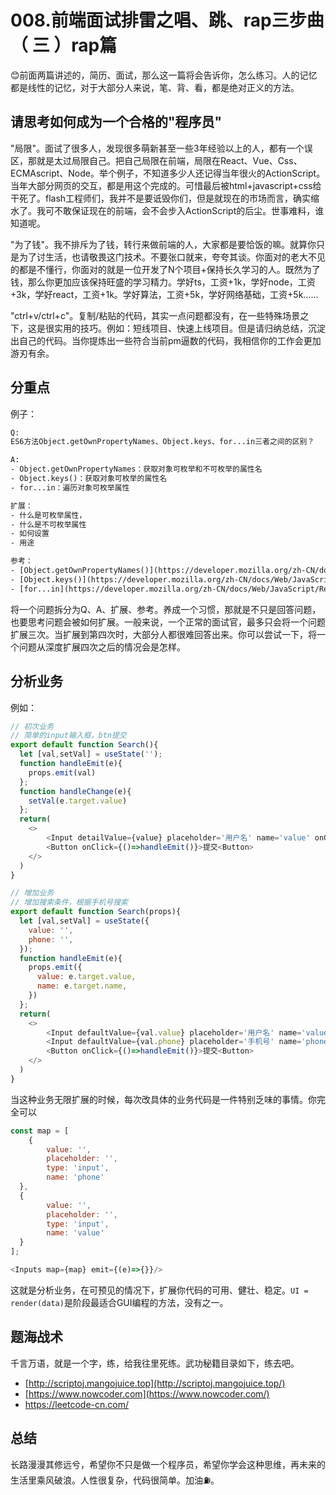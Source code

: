# 008.前端面试排雷之唱、跳、rap三步曲（ 三 ）rap篇

😊前面两篇讲述的，简历、面试，那么这一篇将会告诉你，怎么练习。人的记忆都是线性的记忆，对于大部分人来说，笔、背、看，都是绝对正义的方法。

## 请思考如何成为一个合格的"程序员"

"局限"。面试了很多人，发现很多萌新甚至一些3年经验以上的人，都有一个误区，那就是太过局限自己。把自己局限在前端，局限在React、Vue、Css、ECMAscript、Node。举个例子，不知道多少人还记得当年很火的ActionScript。当年大部分网页的交互，都是用这个完成的。可惜最后被html+javascript+css给干死了。flash工程师们，我并不是要诋毁你们，但是就现在的市场而言，确实缩水了。我可不敢保证现在的前端，会不会步入ActionScript的后尘。世事难料，谁知道呢。

"为了钱"。我不排斥为了钱，转行来做前端的人，大家都是要恰饭的嘛。就算你只是为了讨生活，也请敬畏这门技术。不要张口就来，夸夸其谈。你面对的老大不见的都是不懂行，你面对的就是一位开发了N个项目+保持长久学习的人。既然为了钱，那么你更加应该保持旺盛的学习精力。学好ts，工资+1k，学好node，工资+3k，学好react，工资+1k。学好算法，工资+5k，学好网络基础，工资+5k…...

"ctrl+v/ctrl+c"。复制/粘贴的代码，其实一点问题都没有，在一些特殊场景之下，这是很实用的技巧。例如：短线项目、快速上线项目。但是请归纳总结，沉淀出自己的代码。当你提炼出一些符合当前pm逼数的代码，我相信你的工作会更加游刃有余。

## 分重点

例子：

```tex
Q:
ES6方法Object.getOwnPropertyNames、Object.keys、for...in三者之间的区别？

A:
- Object.getOwnPropertyNames：获取对象可枚举和不可枚举的属性名
- Object.keys()：获取对象可枚举的属性名
- for...in：遍历对象可枚举属性

扩展：
- 什么是可枚举属性，
- 什么是不可枚举属性
- 如何设置
- 用途

参考：
- [Object.getOwnPropertyNames()](https://developer.mozilla.org/zh-CN/docs/Web/JavaScript/Reference/Global_Objects/Object/getOwnPropertyNames)
- [Object.keys()](https://developer.mozilla.org/zh-CN/docs/Web/JavaScript/Reference/Global_Objects/Object/keys)
- [for...in](https://developer.mozilla.org/zh-CN/docs/Web/JavaScript/Reference/Statements/for...in)
```

将一个问题拆分为Q、A、扩展、参考。养成一个习惯，那就是不只是回答问题，也要思考问题会被如何扩展。一般来说，一个正常的面试官，最多只会将一个问题扩展三次。当扩展到第四次时，大部分人都很难回答出来。你可以尝试一下，将一个问题从深度扩展四次之后的情况会是怎样。

## 分析业务

例如：

```js
// 初次业务
// 简单的input输入框，btn提交
export default function Search(){
  let [val,setVal] = useState('');
  function handleEmit(e){
    props.emit(val)
  };
  function handleChange(e){
    setVal(e.target.value)
  };
  return(
    <>
	    <Input detailValue={value} placeholder='用户名' name='value' onChang={()=>handleChange(e)}>
  		<Button onClick={()=>handleEmit()}>提交<Button>
    </>
  )
}
```



```js
// 增加业务
// 增加搜索条件，根据手机号搜索
export default function Search(props){
  let [val,setVal] = useState({
    value: '',
    phone: '',
  });
  function handleEmit(e){
    props.emit({
      value: e.target.value,
      name: e.target.name,
    })
  };
  return(
    <>
	    <Input defaultValue={val.value} placeholder='用户名' name='value' onChang={()=>handleChange(e)}>
    	<Input defaultValue={val.phone} placeholder='手机号' name='phone' onChang={()=>handleChange(e)}>
  		<Button onClick={()=>handleEmit()}>提交<Button>
    </>
  )
}
```

当这种业务无限扩展的时候，每次改具体的业务代码是一件特别乏味的事情。你完全可以

```javascript
const map = [
	{
		value: '',
		placeholder: '',
		type: 'input',
		name: 'phone'
  },
  {
		value: '',
		placeholder: '',
		type: 'input',
		name: 'value'
  }
];

<Inputs map={map} emit={(e)=>{}}/>
```

这就是分析业务，在可预见的情况下，扩展你代码的可用、健壮、稳定。`UI = render(data)`是阶段最适合GUI编程的方法，没有之一。

## 题海战术

千言万语，就是一个字，练，给我往里死练。武功秘籍目录如下，练去吧。

- [http://scriptoj.mangojuice.top](http://scriptoj.mangojuice.top/)
- [https://www.nowcoder.com](https://www.nowcoder.com/)
- https://leetcode-cn.com/

## 总结

长路漫漫其修远兮，希望你不只是做一个程序员，希望你学会这种思维，再未来的生活里乘风破浪。人性很复杂，代码很简单。加油⛽️。

